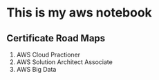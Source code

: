 # This is my aws notebook

## Certificate Road Maps
1. AWS Cloud Practioner
2. AWS Solution Architect Associate
3. AWS Big Data
